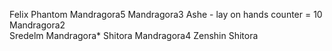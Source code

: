 Felix
Phantom
Mandragora5
Mandragora3
Ashe - lay on hands counter = 10
Mandragora2  
Sredelm Mandragora*
Shitora
Mandragora4
Zenshin
Shitora

